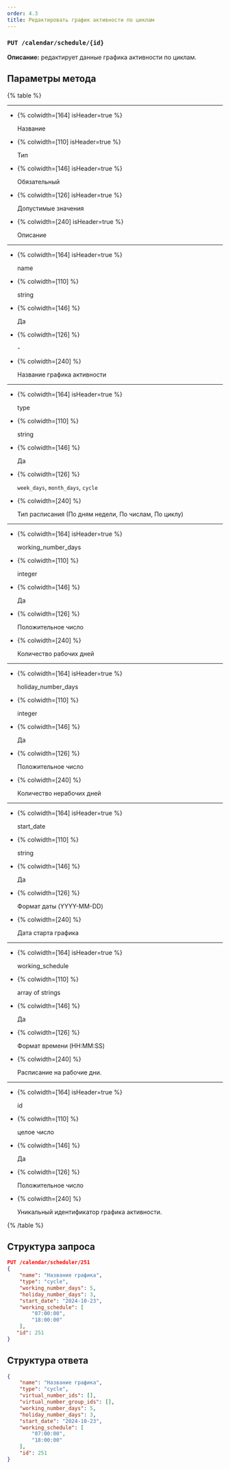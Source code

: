 ```yaml
---
order: 4.3
title: Редактировать график активности по циклам
---
```


### `PUT /calendar/schedule/{id}`

**Описание:** редактирует данные графика активности по циклам.

## Параметры метода

{% table %}

---

*  {% colwidth=[164] isHeader=true %}

   Название

*  {% colwidth=[110] isHeader=true %}

   Тип

*  {% colwidth=[146] isHeader=true %}

   Обязательный

*  {% colwidth=[126] isHeader=true %}

   Допустимые значения

*  {% colwidth=[240] isHeader=true %}

   Описание

---

*  {% colwidth=[164] isHeader=true %}

   name

*  {% colwidth=[110] %}

   string

*  {% colwidth=[146] %}

   Да

*  {% colwidth=[126] %}

   \-

*  {% colwidth=[240] %}

   Название графика активности

---

*  {% colwidth=[164] isHeader=true %}

   type

*  {% colwidth=[110] %}

   string

*  {% colwidth=[146] %}

   Да

*  {% colwidth=[126] %}

   `week_days`, `month_days`, `cycle`

*  {% colwidth=[240] %}

   Тип расписания (По дням недели, По числам, По циклу)

---

*  {% colwidth=[164] isHeader=true %}

   working_number_days

*  {% colwidth=[110] %}

   integer

*  {% colwidth=[146] %}

   Да

*  {% colwidth=[126] %}

   Положительное число

*  {% colwidth=[240] %}

   Количество рабочих дней

---

*  {% colwidth=[164] isHeader=true %}

   holiday_number_days

*  {% colwidth=[110] %}

   integer

*  {% colwidth=[146] %}

   Да

*  {% colwidth=[126] %}

   Положительное число

*  {% colwidth=[240] %}

   Количество нерабочих дней

---

*  {% colwidth=[164] isHeader=true %}

   start_date

*  {% colwidth=[110] %}

   string

*  {% colwidth=[146] %}

   Да

*  {% colwidth=[126] %}

   Формат даты (YYYY-MM-DD)

*  {% colwidth=[240] %}

   Дата старта графика

---

*  {% colwidth=[164] isHeader=true %}

   working_schedule

*  {% colwidth=[110] %}

   array of strings

*  {% colwidth=[146] %}

   Да

*  {% colwidth=[126] %}

   Формат времени (HH:MM:SS)

*  {% colwidth=[240] %}

   Расписание на рабочие дни.

---

*  {% colwidth=[164] isHeader=true %}

   id

*  {% colwidth=[110] %}

   целое число

*  {% colwidth=[146] %}

   Да

*  {% colwidth=[126] %}

   Положительное число

*  {% colwidth=[240] %}

   Уникальный идентификатор графика активности.

{% /table %}

## **Структура запроса**

```json
PUT /calendar/scheduler/251
{
    "name": "Название графика",
    "type": "cycle",
    "working_number_days": 5,
    "holiday_number_days": 3,
    "start_date": "2024-10-23",
    "working_schedule": [
        "07:00:00",
        "18:00:00"
    ],
   "id": 251
}
```

## **Структура ответа**

```json
{
    "name": "Название графика",
    "type": "cycle",
    "virtual_number_ids": [],
    "virtual_number_group_ids": [],
    "working_number_days": 5,
    "holiday_number_days": 3,
    "start_date": "2024-10-23",
    "working_schedule": [
        "07:00:00",
        "18:00:00"
    ],
    "id": 251
}
```

## 